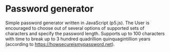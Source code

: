 # Password generator
Simple password generator written in JavaScript (p5.js). The User is encouraged to choose out of several options of supported sets of characters and specify the password length. Supports up to 100 characters with time to break up to 3 hundred quadrillion quinquagintillion years (according to https://howsecureismypassword.net).
